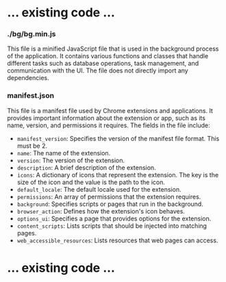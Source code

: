    # ... existing code ...

   ### ./bg/bg.min.js
   This file is a minified JavaScript file that is used in the background process of the application. It contains various functions and classes that handle different tasks such as database operations, task management, and communication with the UI. The file does not directly import any dependencies.

   ### manifest.json
   This file is a manifest file used by Chrome extensions and applications. It provides important information about the extension or app, such as its name, version, and permissions it requires. The fields in the file include:
   - `manifest_version`: Specifies the version of the manifest file format. This must be 2.
   - `name`: The name of the extension.
   - `version`: The version of the extension.
   - `description`: A brief description of the extension.
   - `icons`: A dictionary of icons that represent the extension. The key is the size of the icon and the value is the path to the icon.
   - `default_locale`: The default locale used for the extension.
   - `permissions`: An array of permissions that the extension requires.
   - `background`: Specifies scripts or pages that run in the background.
   - `browser_action`: Defines how the extension's icon behaves.
   - `options_ui`: Specifies a page that provides options for the extension.
   - `content_scripts`: Lists scripts that should be injected into matching pages.
   - `web_accessible_resources`: Lists resources that web pages can access.

   # ... existing code ...